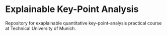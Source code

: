 # Explainable Key-Point Analysis
Repository for exaplainable quantitative key-point-analysis practical course at Technical University of Munich.
